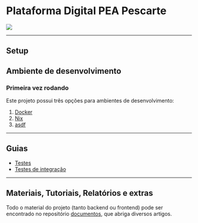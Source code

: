 # Plataforma Digital PEA Pescarte

<img src="https://github.com/peapescarte/pescarte/workflows/elixir_ci/badge.svg?branch=main" />

------------------------------------------------------------------------

## Setup

## Ambiente de desenvolvimento

### Primeira vez rodando

Este projeto possui três opções para ambientes de desenvolvimento:

1.  [Docker](./guides/local/docker.md)
2.  [Nix](./guides/local/nix.md)
3.  [asdf](./guides/local/asdf.md)

------------------------------------------------------------------------

## Guias

-   [Testes](./guides/tests.md)
-   [Testes de integração](./guides/integration_tests.md)

------------------------------------------------------------------------

## Materiais, Tutoriais, Relatórios e extras

Todo o material do projeto (tanto backend ou frontend) pode ser
encontrado no repositório
[documentos](https://github.com/peapescarte/documentos),
que abriga diversos artigos.
